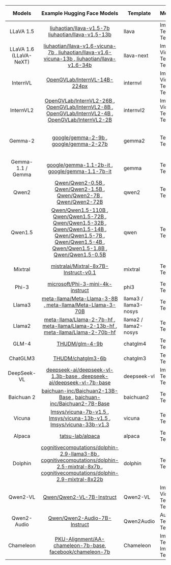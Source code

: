 |         Models         |                                                                                                                                                                                                                                                     Example Hugging Face Models                                                                                                                                                                                                                                                    | Template              | Modality                     | Model Size                                | Alignment Algorithm                        |
|:----------------------:|:---------------------------------------------------------------------------------------------------------------------------------------------------------------------------------------------------------------------------------------------------------------------------------------------------------------------------------------------------------------------------------------------------------------------------------------------------------------------------------------------------------------------------------:|-----------------------|------------------------------|-------------------------------------------|--------------------------------------------|
|        LLaVA 1.5       |                                                                                                                                                                                     [liuhaotian/llava-v1.5-7b](https://huggingface.co/liuhaotian/llava-v1.5-7b)  [liuhaotian/llava-v1.5-13b](https://huggingface.co/liuhaotian/llava-v1.5-13b)                                                                                                                                                                                    | llava                 | Image / Text to Text         | 7B / 13B                                  | SFT / PPO                                  |
| LLaVA 1.6 (LLaVA-NeXT) |                                                                                                                          [ liuhaotian/llava-v1.6-vicuna-7b ]( https://huggingface.co/liuhaotian/llava-v1.6-vicuna-7b ),[ liuhaotian/llava-v1.6-vicuna-13b ]( https://huggingface.co/liuhaotian/llava-v1.6-vicuna-13b ),[ liuhaotian/llava-v1.6-34b ]( https://huggingface.co/liuhaotian/llava-v1.6-34b )                                                                                                                          | llava-next            | Image / Video / Text to Text | 7B / 13B / 34B                            | SFT / PPO                                  |
|        InternVL        |                                                                                                                                                                                                                      [ OpenGVLab/InternVL-14B-224px ]( https://huggingface.co/OpenGVLab/InternVL-14B-224px )                                                                                                                                                                                                                      | internvl              | Image / Video / Text to Text | 14B                                       | SFT / PPO                                  |
|        InternVL2       |                                                                                                         [ OpenGVLab/InternVL2-26B ]( https://huggingface.co/OpenGVLab/InternVL2-26B ),[ OpenGVLab/InternVL2-8B ]( https://huggingface.co/OpenGVLab/InternVL2-8B ),[ OpenGVLab/InternVL2-4B ]( https://huggingface.co/OpenGVLab/InternVL2-4B ),[ OpenGVLab/InternVL2-2B ]( https://huggingface.co/OpenGVLab/InternVL2-2B )                                                                                                         | internvl2             | Image / Video / Text to Text | 2B / 4B / 8B /26B                         | SFT / PPO                                  |
|         Gemma-2        |                                                                                                                                                                                               [ google/gemma-2-9b ]( https://huggingface.co/google/gemma-2-9b ),[ google/gemma-2-27b ]( https://huggingface.co/google/gemma-2-27b )                                                                                                                                                                                               | gemma2                | Text to Text                 | 9B / 27B                                  | SFT / PPO / DPO / SimPO / KTO / ORPO (All) |
|    Gemma-1.1 / Gemma   |                                                                                                                                                                                      [ google/gemma-1.1-2b-it ]( https://huggingface.co/google/gemma-1.1-2b-it ),[ google/gemma-1.1-7b-it ]( https://huggingface.co/google/gemma-1.1-2b-it )                                                                                                                                                                                      | gemma                 | Text to Text                 | 2B / 7B                                   | All                                        |
| Qwen2                  | [ Qwen/Qwen2-0.5B ]( https://huggingface.co/Qwen/Qwen2-0.5B ),[ Qwen/Qwen2-1.5B ]( https://huggingface.co/Qwen/Qwen2-1.5B ),[ Qwen/Qwen2-7B ]( https://huggingface.co/Qwen/Qwen2-7B ),[ Qwen/Qwen2-72B ]( https://huggingface.co/Qwen/Qwen2-72B )                                                                                                                                                                                                                                                                                 | qwen2                 | Text to Text                 | 0.5B / 1.5B / 7B / 72B                    | All                                        |
| Qwen1.5                | [ Qwen/Qwen1.5-110B ]( https://huggingface.co/Qwen/Qwen1.5-110B ),[ Qwen/Qwen1.5-72B ]( https://huggingface.co/Qwen/Qwen1.5-72B ),[ Qwen/Qwen1.5-32B ]( https://huggingface.co/Qwen/Qwen1.5-32B ),[ Qwen/Qwen1.5-14B ]( https://huggingface.co/Qwen/Qwen1.5-14B ),[ Qwen/Qwen1.5-7B ]( https://huggingface.co/Qwen/Qwen1.5-7B ),[ Qwen/Qwen1.5-4B ]( https://huggingface.co/Qwen/Qwen1.5-4B ),[ Qwen/Qwen1.5-1.8B ]( https://huggingface.co/Qwen/Qwen1.5-1.8B ),[ Qwen/Qwen1.5-0.5B ]( https://huggingface.co/Qwen/Qwen1.5-0.5B ) | qwen                  | Text to Text                 | 0.5B / 1.5B / 7B / 14B / 32B / 72B / 100B | All                                        |
| Mixtral                | [ mistralai/Mixtral-8x7B-Instruct-v0.1 ]( https://huggingface.co/mistralai/Mixtral-8x7B-Instruct-v0.1 )                                                                                                                                                                                                                                                                                                                                                                                                                           | mixtral               | Text to Text                 | 7B / 8X7B / 8X22B                         | All                                        |
| Phi-3                  | [ microsoft/Phi-3-mini-4k-instruct ]( https://huggingface.co/microsoft/Phi-3-mini-4k-instruct )                                                                                                                                                                                                                                                                                                                                                                                                                                   | phi3                  | Text to Text                 | 3.8B                                      | All                                        |
| Llama3                 | [ meta-llama/Meta-Llama-3-8B ]( https://huggingface.co/meta-llama/Meta-Llama-3-8B ),[ meta-llama/Meta-Llama-3-70B ]( https://huggingface.co/meta-llama/Meta-Llama-3-70B )                                                                                                                                                                                                                                                                                                                                                         | llama3 / llama3-nosys | Text to Text                 | 8B / 70B                                  | All                                        |
| Llama2                 | [ meta-llama/Llama-2-7b-hf ]( https://huggingface.co/meta-llama/Llama-2-7b-hf ),[ meta-llama/Llama-2-13b-hf ]( https://huggingface.co/meta-llama/Llama-2-13b-hf ),[ meta-llama/Llama-2-70b-hf ]( https://huggingface.co/meta-llama/Llama-2-70b-hf )                                                                                                                                                                                                                                                                               | llama2 / llama2-nosys | Text to Text                 | 7B / 13B / 70B                            | All                                        |
| GLM-4                  | [ THUDM/glm-4-9b ]( https://huggingface.co/THUDM/glm-4-9b )                                                                                                                                                                                                                                                                                                                                                                                                                                                                       | chatglm4              | Text to Text                 | 9B                                        | All                                        |
| ChatGLM3               | [THUDM/chatglm3-6b](https://huggingface.co/THUDM/chatglm3-6b)                                                                                                                                                                                                                                                                                                                                                                                                                                                                     | chatglm3              | Text to Text                 | 6B                                        | All                                        |
| DeepSeek-VL            | [ deepseek-ai/deepseek-vl-1.3b-base ]( https://huggingface.co/deepseek-ai/deepseek-vl-1.3b-base ),[ deepseek-ai/deepseek-vl-7b-base ]( https://huggingface.co/deepseek-ai/deepseek-vl-7b-base )                                                                                                                                                                                                                                                                                                                                   | deepseek-vl           | Image / Text to Text         | 1.3B / 7B                                 | All                                        |
| Baichuan 2             | [ baichuan-inc/Baichuan2-13B-Base ]( https://huggingface.co/baichuan-inc/Baichuan2-13B-Base ), [ baichuan-inc/Baichuan2-7B-Base ]( https://huggingface.co/baichuan-inc/Baichuan2-7B-Base )                                                                                                                                                                                                                                                                                                                                        | baichuan2             | Text to Text                 | 7B / 13B                                  | All                                        |
| Vicuna                 | [ lmsys/vicuna-7b-v1.5 ]( https://huggingface.co/lmsys/vicuna-7b-v1.5 ),[ lmsys/vicuna-13b-v1.5 ]( https://huggingface.co/lmsys/vicuna-13b-v1.5 ),[ lmsys/vicuna-33b-v1.3 ]( https://huggingface.co/lmsys/vicuna-33b-v1.3 )                                                                                                                                                                                                                                                                                                       | vicuna                | Text to Text                 | 7B / 13B / 33B                            | All                                        |
| Alpaca                 | [ tatsu-lab/alpaca ]( https://huggingface.co/datasets/tatsu-lab/alpaca )                                                                                                                                                                                                                                                                                                                                                                                                                                                          | alpaca                | Text to Text                 | 7B                                        | All                                        |
| Dolphin                | [ cognitivecomputations/dolphin-2.9-llama3-8b ]( https://huggingface.co/cognitivecomputations/dolphin-2.9-llama3-8b ),[ cognitivecomputations/dolphin-2.5-mixtral-8x7b ]( https://huggingface.co/cognitivecomputations/dolphin-2.5-mixtral-8x7b ),[ cognitivecomputations/dolphin-2.9-mixtral-8x22b ]( https://huggingface.co/cognitivecomputations/dolphin-2.9-mixtral-8x22b )                                                                                                                                                   | dolphin               | Text to Text                 | 8B / 8X7B / 8X22B                         | All                                        |
| Qwen2-VL                |      [Qwen/Qwen2-VL-7B-Instruct](https://huggingface.co/Qwen/Qwen2-VL-7B-Instruct)                                                                                                                                        | Qwen2-VL               | Image / Video / Text to Text                 | 7B                      | All                                        |
| Qwen2-Audio                |        [Qwen/Qwen2-Audio-7B-Instruct](https://huggingface.co/Qwen/Qwen2-Audio-7B-Instruct)                                                                                                                                            | Qwen2Audio               | Audio / Text to Text                 | 7B                         | All                                        |
| Chameleon                |     [PKU-Alignment/AA-chameleon-7b-base](https://huggingface.co/PKU-Alignment/AA-chameleon-7b-base), [facebook/chameleon-7b](https://huggingface.co/facebook/chameleon-7b)                                                                                                                                               | Chameleon              | Image Text to Image Text                 | 7B                         | All                                        |
